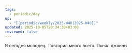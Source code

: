 ```yaml
---
tags:
  - periodic/day
up:
  - "[[periodic/weekly/2025-W40|2025-W40]]"
updated: 2025-10-05T20:34:30+03:00
reviewed: false
---
```


Я сегодня молодец. Повторил много всего. Понял джоины
